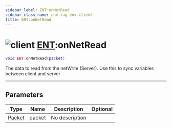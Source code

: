 ```yaml
---
sidebar_label: ENT:onNetRead
sidebar_class_name: env-tag env-client
title: ENT:onNetRead
---
```


# <img src='/img/wiki/client.png' alt='client' classname='env-tag' /> [ENT](../ent/README.md):onNetRead

```lua
void ENT:onNetRead(packet)
```

The data to read from the netWrite (Server). Use this to sync variables between client and server<br/>

-----------------
## Parameters

| Type   | Name | Description | Optional |
| ------ | ---- | ----------- | -------: |
| [Packet](../packet/README.md) | packet | No description |   |
